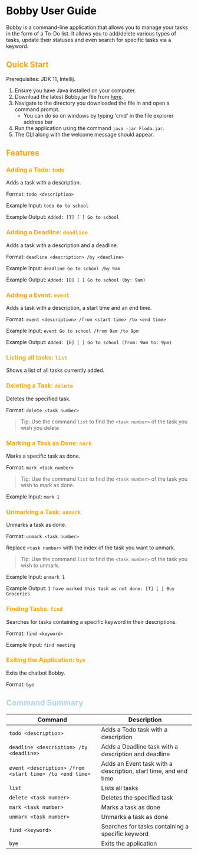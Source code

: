 # <span style="color:Black">Bobby User Guide

Bobby is a command-line application that allows you to manage your tasks in the form of a To-Do list. It allows you to add/delete various types of tasks, update their statuses and even search for specific tasks via a keyword.
## <span style="color:Orange">Quick Start

Prerequisites: JDK 11, Intellij.

1. Ensure you have Java installed on your computer.
2. Download the latest Bobby.jar file from [here](https://github.com/seandooa/ip/releases).
3. Navigate to the directory you downloaded the file in and open a command prompt.
   - You can do so on windows by typing 'cmd' in the file explorer address bar
5. Run the application using the command `java -jar Floda.jar`.
6. The CLI along with the welcome message should appear.

## <span style="color:Orange">Features
### <span style="color:Orange">Adding a Todo: `todo`

Adds a task with a description.

Format: `todo <description>`

Example Input: `todo Go to school`

Example Output: `Added: [T] [ ] Go to school`

### <span style="color:Orange">Adding a Deadline: `deadline`

Adds a task with a description and a deadline.

Format: `deadline <description> /by <deadline>`

Example Input: `deadline Go to school /by 9am`

Example Output: `Added: [D] [ ] Go to school (by: 9am)`

###  <span style="color:Orange">Adding a Event: `event`

Adds a task with a description, a start time and an end time.

Format: `event <description> /from <start time> /to <end time>`

Example Input: `event Go to school /from 9am /to 9pm`

Example Output: `Added: [E] [ ] Go to school (from: 9am to: 9pm)`

###  <span style="color:Orange">Listing all tasks: `list`

Shows a list of all tasks currently added.

###  <span style="color:Orange">Deleting a Task: `delete`

Deletes the specified task.

Format: `delete <task number>`

> Tip: Use the command `list` to find the `<task number>` of the task you wish you delete

###  <span style="color:Orange">Marking a Task as Done: `mark`

Marks a specific task as done.

Format: `mark <task number>`

> Tip: Use the command `list` to find the `<task number>` of the task you wish to mark as done.

Example Input: `mark 1`

###  <span style="color:Orange">Unmarking a Task: `unmark`

Unmarks a task as done.

Format: `unmark <task number>`

Replace `<task number>` with the index of the task you want to unmark.
> Tip: Use the command `list` to find the `<task number>` of the task you wish to unmark.

Example Input: `unmark 1`

Example Output: `I have marked this task as not done: [T] [ ] Buy Groceries`


###  <span style="color:Orange">Finding Tasks: `find`

Searches for tasks containing a specific keyword in their descriptions.

Format: `find <keyword>`

Example Input: `find meeting`

###  <span style="color:Orange">Exiting the Application: `bye`

Exits the chatbot Bobby.

Format: `bye`

## <span style="color:LightBlue">Command Summary
| Command                  | Description                                             |
|--------------------------|---------------------------------------------------------|
| `todo <description>`       | Adds a Todo task with a description                    |
| `deadline <description> /by <deadline>` | Adds a Deadline task with a description and deadline |
| `event <description> /from <start time> /to <end time>` | Adds an Event task with a description, start time, and end time |
| `list`                     | Lists all tasks                                         |
| `delete <task number>`     | Deletes the specified task                             |
| `mark <task number>`       | Marks a task as done                                   |
| `unmark <task number>`     | Unmarks a task as done                                 |
| `find <keyword>`           | Searches for tasks containing a specific keyword       |
| `bye`                      | Exits the application                                  |
